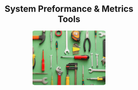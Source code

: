 <div align="center">

# **System Preformance & Metrics Tools**

![System Preformance & Metrics Tools](../pic/qualityTools.gif)
</div>


